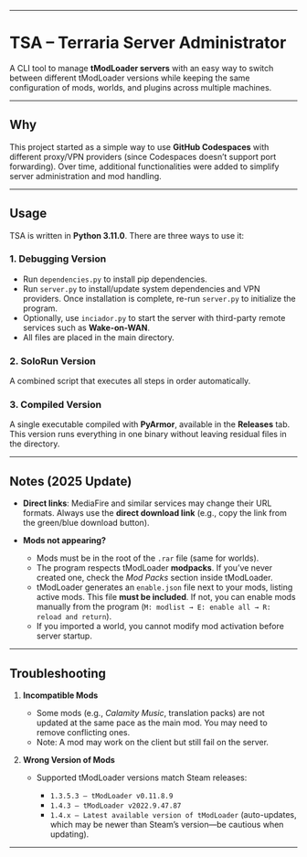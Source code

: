 
---

# TSA – Terraria Server Administrator

A CLI tool to manage **tModLoader servers** with an easy way to switch between different tModLoader versions while keeping the same configuration of mods, worlds, and plugins across multiple machines.

---

## Why

This project started as a simple way to use **GitHub Codespaces** with different proxy/VPN providers (since Codespaces doesn’t support port forwarding). Over time, additional functionalities were added to simplify server administration and mod handling.

---

## Usage

TSA is written in **Python 3.11.0**. There are three ways to use it:

### 1. Debugging Version

* Run `dependencies.py` to install pip dependencies.
* Run `server.py` to install/update system dependencies and VPN providers. Once installation is complete, re-run `server.py` to initialize the program.
* Optionally, use `inciador.py` to start the server with third-party remote services such as **Wake-on-WAN**.
* All files are placed in the main directory.

### 2. SoloRun Version

A combined script that executes all steps in order automatically.

### 3. Compiled Version

A single executable compiled with **PyArmor**, available in the **Releases** tab.
This version runs everything in one binary without leaving residual files in the directory.

---

## Notes (2025 Update)

* **Direct links**: MediaFire and similar services may change their URL formats. Always use the **direct download link** (e.g., copy the link from the green/blue download button).
* **Mods not appearing?**

  * Mods must be in the root of the `.rar` file (same for worlds).
  * The program respects tModLoader **modpacks**. If you’ve never created one, check the *Mod Packs* section inside tModLoader.
  * tModLoader generates an `enable.json` file next to your mods, listing active mods. This file **must be included**. If not, you can enable mods manually from the program (`M: modlist → E: enable all → R: reload and return`).
  * If you imported a world, you cannot modify mod activation before server startup.

---

## Troubleshooting

1. **Incompatible Mods**

   * Some mods (e.g., *Calamity Music*, translation packs) are not updated at the same pace as the main mod. You may need to remove conflicting ones.
   * Note: A mod may work on the client but still fail on the server.

2. **Wrong Version of Mods**

   * Supported tModLoader versions match Steam releases:

     * `1.3.5.3 – tModLoader v0.11.8.9`
     * `1.4.3 – tModLoader v2022.9.47.87`
     * `1.4.x – Latest available version of tModLoader` (auto-updates, which may be newer than Steam’s version—be cautious when updating).

---



